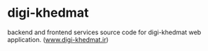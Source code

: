 # digi-khedmat
backend and frontend services source code for digi-khedmat web application. (www.digi-khedmat.ir)
